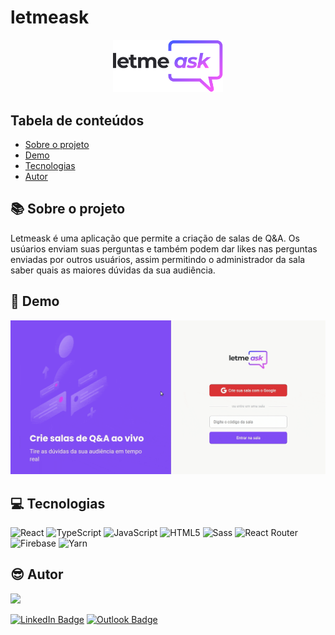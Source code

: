 # letmeask

<div align="center">
  <img src="src/assets/images/logo.svg" alt="Letmeask Logo" width="35%" />
</div>

## Tabela de conteúdos

* [Sobre o projeto](#-Sobre-o-projeto)
* [Demo](#-Demo)
* [Tecnologias](#-Tecnologias)
* [Autor](#-Autor)

## :books: Sobre o projeto

Letmeask é uma aplicação que permite a criação de salas de Q&A. Os usúarios enviam suas perguntas e também podem dar likes nas perguntas enviadas por outros usuários, assim permitindo o administrador da sala saber quais as maiores dúvidas da sua audiência.

## :art: Demo

![Letmeask Demo](.github/letmeask-demonstration.gif)

## :computer: Tecnologias

![React](https://img.shields.io/badge/-React-20232a?style=for-the-badge&logo=react)
![TypeScript](https://img.shields.io/badge/-TypeScript-3178c6?style=for-the-badge&logo=typescript&logoColor=white)
![JavaScript](https://img.shields.io/badge/-JavaScript-f7df1e?style=for-the-badge&logo=javascript&logoColor=black)
![HTML5](https://img.shields.io/badge/-HTML5-e34f26?style=for-the-badge&logo=html5&logoColor=white)
![Sass](https://img.shields.io/badge/-Sass-cc6699?style=for-the-badge&logo=sass&logoColor=white)
![React Router](https://img.shields.io/badge/-React_Router-ca4245?style=for-the-badge&logo=react-router&logoColor=white)
![Firebase](https://img.shields.io/badge/-Firebase-ffca28?style=for-the-badge&logo=firebase&logoColor=black)
![Yarn](https://img.shields.io/badge/-Yarn-2c8ebb?style=for-the-badge&logo=yarn&logoColor=white)

## :sunglasses: Autor

<a href="https://github.com/joaopedasilva">
  <img src="https://avatars.githubusercontent.com/u/56516539?v=4" width="100px;" />
</a>

[![LinkedIn Badge](https://img.shields.io/badge/-João_Pedro_Evangelista-0a66c2?style=flat-square&logo=linkedin)](https://www.linkedin.com/in/joao-pedro-evangelista-da-silva/) [![Outlook Badge](https://img.shields.io/badge/-jpevangelistadasilva@outlook.com-0078d4?style=flat-square&logo=microsoft-outlook)](mailto:jpevangelistadasilva@outlook.com)
